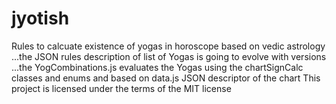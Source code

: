 # jyotish
Rules to calcuate existence of yogas in horoscope based on vedic astrology
...the JSON rules description of list of Yogas is going to evolve with versions
...the YogCombinations.js evaluates the Yogas using the chartSignCalc classes and enums and based on data.js JSON descriptor of the chart 
This project is licensed under the terms of the MIT license

